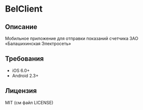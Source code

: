 # BelClient

## Описание

Мобильное приложение для отправки показаний счетчика ЗАО «Балашихинская Электросеть»

## Требования

* iOS 6.0+
* Android 2.3+

## Лицензия

MIT (см файл LICENSE)
